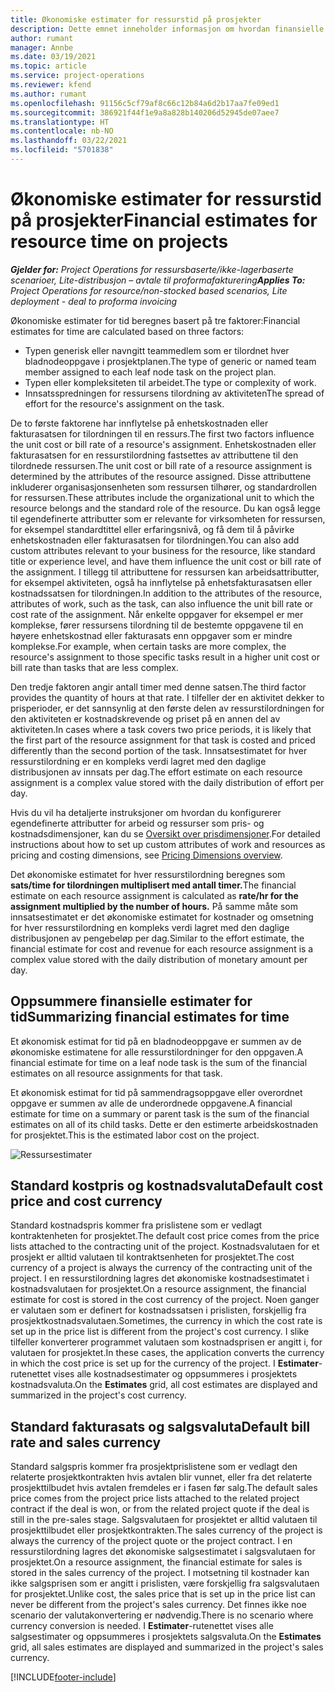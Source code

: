 ```yaml
---
title: Økonomiske estimater for ressurstid på prosjekter
description: Dette emnet inneholder informasjon om hvordan finansielle estimater for tid beregnes.
author: rumant
manager: Annbe
ms.date: 03/19/2021
ms.topic: article
ms.service: project-operations
ms.reviewer: kfend
ms.author: rumant
ms.openlocfilehash: 91156c5cf79af8c66c12b84a6d2b17aa7fe09ed1
ms.sourcegitcommit: 386921f44f1e9a8a828b140206d52945de07aee7
ms.translationtype: HT
ms.contentlocale: nb-NO
ms.lasthandoff: 03/22/2021
ms.locfileid: "5701838"
---
```

# <a name="financial-estimates-for-resource-time-on-projects"></a><span data-ttu-id="e9410-103">Økonomiske estimater for ressurstid på prosjekter</span><span class="sxs-lookup"><span data-stu-id="e9410-103">Financial estimates for resource time on projects</span></span>

<span data-ttu-id="e9410-104">_**Gjelder for:** Project Operations for ressursbaserte/ikke-lagerbaserte scenarioer, Lite-distribusjon – avtale til proformafakturering_</span><span class="sxs-lookup"><span data-stu-id="e9410-104">_**Applies To:** Project Operations for resource/non-stocked based scenarios, Lite deployment - deal to proforma invoicing_</span></span>

<span data-ttu-id="e9410-105">Økonomiske estimater for tid beregnes basert på tre faktorer:</span><span class="sxs-lookup"><span data-stu-id="e9410-105">Financial estimates for time are calculated based on three factors:</span></span> 

- <span data-ttu-id="e9410-106">Typen generisk eller navngitt teammedlem som er tilordnet hver bladnodeoppgave i prosjektplanen.</span><span class="sxs-lookup"><span data-stu-id="e9410-106">The type of generic or named team member assigned to each leaf node task on the project plan.</span></span> 
- <span data-ttu-id="e9410-107">Typen eller kompleksiteten til arbeidet.</span><span class="sxs-lookup"><span data-stu-id="e9410-107">The type or complexity of work.</span></span>
- <span data-ttu-id="e9410-108">Innsatsspredningen for ressursens tilordning av aktiviteten</span><span class="sxs-lookup"><span data-stu-id="e9410-108">The spread of effort for the resource's assignment on the task.</span></span> 

<span data-ttu-id="e9410-109">De to første faktorene har innflytelse på enhetskostnaden eller fakturasatsen for tilordningen til en ressurs.</span><span class="sxs-lookup"><span data-stu-id="e9410-109">The first two factors influence the unit cost or bill rate of a resource's assignment.</span></span> <span data-ttu-id="e9410-110">Enhetskostnaden eller fakturasatsen for en ressurstilordning fastsettes av attributtene til den tilordnede ressursen.</span><span class="sxs-lookup"><span data-stu-id="e9410-110">The unit cost or bill rate of a resource assignment is determined by the attributes of the resource assigned.</span></span> <span data-ttu-id="e9410-111">Disse attributtene inkluderer organisasjonsenheten som ressursen tilhører, og standardrollen for ressursen.</span><span class="sxs-lookup"><span data-stu-id="e9410-111">These attributes include the organizational unit to which the resource belongs and the standard role of the resource.</span></span> <span data-ttu-id="e9410-112">Du kan også legge til egendefinerte attributter som er relevante for virksomheten for ressursen, for eksempel standardtittel eller erfaringsnivå, og få dem til å påvirke enhetskostnaden eller fakturasatsen for tilordningen.</span><span class="sxs-lookup"><span data-stu-id="e9410-112">You can also add custom attributes relevant to your business for the resource, like standard title or experience level, and have them influence the unit cost or bill rate of the assignment.</span></span>
<span data-ttu-id="e9410-113">I tillegg til attributtene for ressursen kan arbeidsattributter, for eksempel aktiviteten, også ha innflytelse på enhetsfakturasatsen eller kostnadssatsen for tilordningen.</span><span class="sxs-lookup"><span data-stu-id="e9410-113">In addition to the attributes of the resource, attributes of work, such as the task, can also influence the unit bill rate or cost rate of the assignment.</span></span> <span data-ttu-id="e9410-114">Når enkelte oppgaver for eksempel er mer komplekse, fører ressursens tilordning til de bestemte oppgavene til en høyere enhetskostnad eller fakturasats enn oppgaver som er mindre komplekse.</span><span class="sxs-lookup"><span data-stu-id="e9410-114">For example, when certain tasks are more complex, the resource's assignment to those specific tasks result in a higher unit cost or bill rate than tasks that are less complex.</span></span>   

<span data-ttu-id="e9410-115">Den tredje faktoren angir antall timer med denne satsen.</span><span class="sxs-lookup"><span data-stu-id="e9410-115">The third factor provides the quantity of hours at that rate.</span></span> <span data-ttu-id="e9410-116">I tilfeller der en aktivitet dekker to prisperioder, er det sannsynlig at den første delen av ressurstilordningen for den aktiviteten er kostnadskrevende og priset på en annen del av aktiviteten.</span><span class="sxs-lookup"><span data-stu-id="e9410-116">In cases where a task covers two price periods, it is likely that the first part of the resource assignment for that task is costed and priced differently than the second portion of the task.</span></span> <span data-ttu-id="e9410-117">Innsatsestimatet for hver ressurstilordning er en kompleks verdi lagret med den daglige distribusjonen av innsats per dag.</span><span class="sxs-lookup"><span data-stu-id="e9410-117">The effort estimate on each resource assignment is a complex value stored with the daily distribution of effort per day.</span></span>

<span data-ttu-id="e9410-118">Hvis du vil ha detaljerte instruksjoner om hvordan du konfigurerer egendefinerte attributter for arbeid og ressurser som pris- og kostnadsdimensjoner, kan du se [Oversikt over prisdimensjoner](../pricing-costing/pricing-dimensions-overview.md).</span><span class="sxs-lookup"><span data-stu-id="e9410-118">For detailed instructions about how to set up custom attributes of work and resources as pricing and costing dimensions, see [Pricing Dimensions overview](../pricing-costing/pricing-dimensions-overview.md).</span></span>

<span data-ttu-id="e9410-119">Det økonomiske estimatet for hver ressurstilordning beregnes som **sats/time for tilordningen multiplisert med antall timer.**</span><span class="sxs-lookup"><span data-stu-id="e9410-119">The financial estimate on each resource assignment is calculated as **rate/hr for the assignment multiplied by the number of hours.**</span></span>  <span data-ttu-id="e9410-120">På samme måte som innsatsestimatet er det økonomiske estimatet for kostnader og omsetning for hver ressurstilordning en kompleks verdi lagret med den daglige distribusjonen av pengebeløp per dag.</span><span class="sxs-lookup"><span data-stu-id="e9410-120">Similar to the effort estimate, the financial estimate for cost and revenue for each resource assignment is a complex value stored with the daily distribution of monetary amount per day.</span></span> 

## <a name="summarizing-financial-estimates-for-time"></a><span data-ttu-id="e9410-121">Oppsummere finansielle estimater for tid</span><span class="sxs-lookup"><span data-stu-id="e9410-121">Summarizing financial estimates for time</span></span>
<span data-ttu-id="e9410-122">Et økonomisk estimat for tid på en bladnodeoppgave er summen av de økonomiske estimatene for alle ressurstilordninger for den oppgaven.</span><span class="sxs-lookup"><span data-stu-id="e9410-122">A financial estimate for time on a leaf node task is the sum of the financial estimates on all resource assignments for that task.</span></span>

<span data-ttu-id="e9410-123">Et økonomisk estimat for tid på sammendragsoppgave eller overordnet oppgave er summen av alle de underordnede oppgavene.</span><span class="sxs-lookup"><span data-stu-id="e9410-123">A financial estimate for time on a summary or parent task is the sum of the financial estimates on all of its child tasks.</span></span> <span data-ttu-id="e9410-124">Dette er den estimerte arbeidskostnaden for prosjektet.</span><span class="sxs-lookup"><span data-stu-id="e9410-124">This is the estimated labor cost on the project.</span></span> 

![Ressursestimater](./media/navigation12.png)

## <a name="default-cost-price-and-cost-currency"></a><span data-ttu-id="e9410-126">Standard kostpris og kostnadsvaluta</span><span class="sxs-lookup"><span data-stu-id="e9410-126">Default cost price and cost currency</span></span>

<span data-ttu-id="e9410-127">Standard kostnadspris kommer fra prislistene som er vedlagt kontraktenheten for prosjektet.</span><span class="sxs-lookup"><span data-stu-id="e9410-127">The default cost price comes from the price lists attached to the contracting unit of the project.</span></span> <span data-ttu-id="e9410-128">Kostnadsvalutaen for et prosjekt er alltid valutaen til kontraktsenheten for prosjektet.</span><span class="sxs-lookup"><span data-stu-id="e9410-128">The cost currency of a project is always the currency of the contracting unit of the project.</span></span> <span data-ttu-id="e9410-129">I en ressurstilordning lagres det økonomiske kostnadsestimatet i kostnadsvalutaen for prosjektet.</span><span class="sxs-lookup"><span data-stu-id="e9410-129">On a resource assignment, the financial estimate for cost is stored in the cost currency of the project.</span></span> <span data-ttu-id="e9410-130">Noen ganger er valutaen som er definert for kostnadssatsen i prislisten, forskjellig fra prosjektkostnadsvalutaen.</span><span class="sxs-lookup"><span data-stu-id="e9410-130">Sometimes, the currency in which the cost rate is set up in the price list is different from the project's cost currency.</span></span> <span data-ttu-id="e9410-131">I slike tilfeller konverterer programmet valutaen som kostnadsprisen er angitt i, for valutaen for prosjektet.</span><span class="sxs-lookup"><span data-stu-id="e9410-131">In these cases, the application converts the currency in which the cost price is set up for the currency of the project.</span></span> <span data-ttu-id="e9410-132">I **Estimater**-rutenettet vises alle kostnadsestimater og oppsummeres i prosjektets kostnadsvaluta.</span><span class="sxs-lookup"><span data-stu-id="e9410-132">On the **Estimates** grid, all cost estimates are displayed and summarized in the project's cost currency.</span></span> 

## <a name="default-bill-rate-and-sales-currency"></a><span data-ttu-id="e9410-133">Standard fakturasats og salgsvaluta</span><span class="sxs-lookup"><span data-stu-id="e9410-133">Default bill rate and sales currency</span></span>

<span data-ttu-id="e9410-134">Standard salgspris kommer fra prosjektprislistene som er vedlagt den relaterte prosjektkontrakten hvis avtalen blir vunnet, eller fra det relaterte prosjekttilbudet hvis avtalen fremdeles er i fasen før salg.</span><span class="sxs-lookup"><span data-stu-id="e9410-134">The default sales price comes from the project price lists attached to the related project contract if the deal is won, or from the related project quote if the deal is still in the pre-sales stage.</span></span> <span data-ttu-id="e9410-135">Salgsvalutaen for prosjektet er alltid valutaen til prosjekttilbudet eller prosjektkontrakten.</span><span class="sxs-lookup"><span data-stu-id="e9410-135">The sales currency of the project is always the currency of the project quote or the project contract.</span></span> <span data-ttu-id="e9410-136">I en ressurstilordning lagres det økonomiske salgsestimatet i salgsvalutaen for prosjektet.</span><span class="sxs-lookup"><span data-stu-id="e9410-136">On a resource assignment, the financial estimate for sales is stored in the sales currency of the project.</span></span> <span data-ttu-id="e9410-137">I motsetning til kostnader kan ikke salgsprisen som er angitt i prislisten, være forskjellig fra salgsvalutaen for prosjektet.</span><span class="sxs-lookup"><span data-stu-id="e9410-137">Unlike cost, the sales price that is set up in the price list can never be different from the project's sales currency.</span></span> <span data-ttu-id="e9410-138">Det finnes ikke noe scenario der valutakonvertering er nødvendig.</span><span class="sxs-lookup"><span data-stu-id="e9410-138">There is no scenario where currency conversion is needed.</span></span> <span data-ttu-id="e9410-139">I **Estimater**-rutenettet vises alle salgsestimater og oppsummeres i prosjektets salgsvaluta.</span><span class="sxs-lookup"><span data-stu-id="e9410-139">On the **Estimates** grid, all sales estimates are displayed and summarized in the project's sales currency.</span></span> 

[!INCLUDE[footer-include](../includes/footer-banner.md)]
